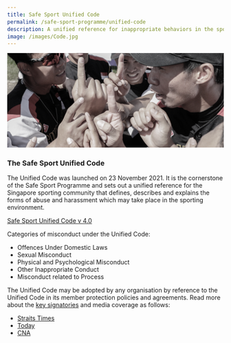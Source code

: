 ```yaml
---
title: Safe Sport Unified Code
permalink: /safe-sport-programme/unified-code
description: A unified reference for inappropriate behaviors in the sporting environment
image: /images/Code.jpg
---
```

![Alt text for image on Isomer site](/images/softball.png)
### The Safe Sport Unified Code

The Unified Code was launched on 23 November 2021. It is the cornerstone of the Safe Sport Programme and sets out a unified reference for the Singapore sporting community that defines, describes and explains the forms of abuse and harassment which may take place in the sporting environment.

  [Safe Sport Unified Code v 4.0](/files/Safe%20Sport%20Unified%20Code.pdf)

Categories of misconduct under the Unified Code:
* Offences Under Domestic Laws
* Sexual Misconduct
* Physical and Psychological Misconduct
* Other Inappropriate Conduct
* Misconduct related to Process


The Unified Code may be adopted by any organisation by reference to the Unified Code in its member protection policies and agreements. Read more about the [key signatories](https://www.safesport.sg/safe-sport-programme/key-signatories) and media coverage as follows:
* [Straits Times](https://www.straitstimes.com/sport/safe-sport-commission-launches-safe-sport-unified-code)
* [Today](https://www.todayonline.com/singapore/first-set-safe-sport-rules-covering-sexual-misconduct-psychological-abuse-launched-all)
* [CNA](https://www.youtube.com/watch?v=_gpmpZE_9F4)
